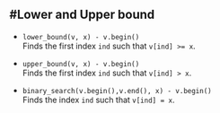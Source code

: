 #Lower and Upper bound
--------------------------------------
- `lower_bound(v, x) - v.begin()`  
  Finds the first index `ind` such that `v[ind] >= x`.

- `upper_bound(v, x) - v.begin()`  
  Finds the first index `ind` such that `v[ind] > x`.

- `binary_search(v.begin(),v.end(), x) - v.begin()`  
Finds the index `ind` such that `v[ind] = x`.
  
